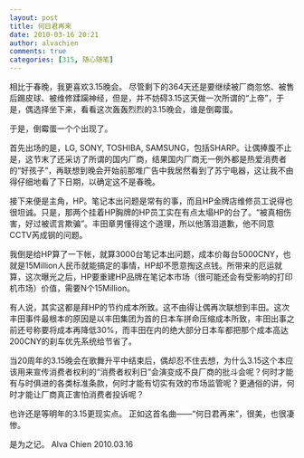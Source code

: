 ```yaml
---
layout: post
title: 何日君再来
date: 2010-03-16 20:21
author: alvachien
comments: true
categories: [315, 随心随笔]
---
```

相比于春晚，我更喜欢3.15晚会。
尽管剩下的364天还是要继续被厂商忽悠、被售后踢皮球、被维修蹂躏神经，但是，并不妨碍3.15这天做一次所谓的“上帝”，于是，偶选择坐下来，看看这次轰轰烈烈的3.15晚会，谁是倒霉蛋。

于是，倒霉蛋一个个出现了。

首先出场的是，LG, SONY, TOSHIBA, SAMSUNG，包括SHARP。让偶捧腹不止是，这节末了还采访了所谓的国内厂商，结果国内厂商无一例外都是热爱消费者的“好孩子”，再联想到晚会开始前那堆广告中我居然看到了苏宁电器，这让我不由得仔细地看了下日期，以确定这不是春晚。

接下来便是主角，HP。笔记本出问题是常有的事，而且HP金牌店维修员工说得也很坦诚。只是，那两个挂着HP胸牌的HP员工实在有点太塌HP的台了。“被真相伤害，好过被谎言欺骗”。丰田章男懂得这个道理，所以他落泪道歉，他不同意CCTV芮成钢的问题。

我倒是给HP算了一下帐，就算3000台笔记本出问题，成本价每台5000CNY，也就是15Million人民币就能搞定的事情，HP却不愿意掏这点钱。所带来的厄运就算，这次曝光之后，HP要重建HP品牌在笔记本市场（很可能还会有受影响的打印机市场）价值，需要N个15Million。

有人说，其实这都是拜HP的节约成本所致。这不由得让偶再次联想到丰田。这次丰田事件最根本的原因是以丰田集团为首的日本车拼命压缩成本所致，丰田出事之前还号称要将成本再降低30%，而丰田在内的绝大部分日本车都把那个成本高达200CNY的刹车优先系统给节省了。

当20周年的3.15晚会在歌舞升平中结束后，偶却忍不住去想，为什么3.15这个本应该用来宣传消费者权利的“消费者权利日”会演变成不良厂商的批斗会呢？何时才能有与时俱进的各类标准条款，何时才能有切实有效的市场监管呢？更通俗的讲，何时才能让厂商真正害怕消费者投诉呢？

也许还是等明年的3.15更现实点。
正如这首名曲——“何日君再来”，很美，也很凄惨。

是为之记。
Alva Chien
2010.03.16
